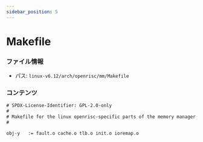 ```yaml
---
sidebar_position: 5
---
```

# Makefile

### ファイル情報

- パス: `linux-v6.12/arch/openrisc/mm/Makefile`

### コンテンツ

```txt
# SPDX-License-Identifier: GPL-2.0-only
#
# Makefile for the linux openrisc-specific parts of the memory manager.
#

obj-y	:= fault.o cache.o tlb.o init.o ioremap.o

```
